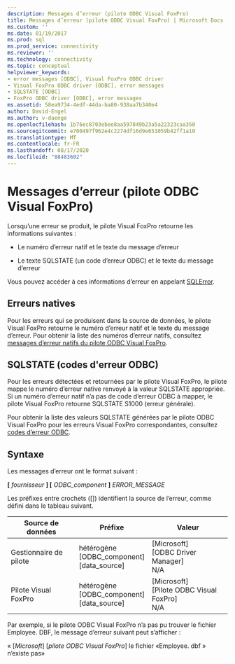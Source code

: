 ```yaml
---
description: Messages d’erreur (pilote ODBC Visual FoxPro)
title: Messages d’erreur (pilote ODBC Visual FoxPro) | Microsoft Docs
ms.custom: ''
ms.date: 01/19/2017
ms.prod: sql
ms.prod_service: connectivity
ms.reviewer: ''
ms.technology: connectivity
ms.topic: conceptual
helpviewer_keywords:
- error messages [ODBC], Visual FoxPro ODBC driver
- Visual FoxPro ODBC driver [ODBC], error messages
- SQLSTATE [ODBC]
- FoxPro ODBC driver [ODBC], error messages
ms.assetid: 58ea9734-4edf-44da-ba80-938aa7b340e4
author: David-Engel
ms.author: v-daenge
ms.openlocfilehash: 1b76ec8703ebee8aa597849b23a5a22323caa350
ms.sourcegitcommit: e700497f962e4c2274df16d9e651059b42ff1a10
ms.translationtype: MT
ms.contentlocale: fr-FR
ms.lasthandoff: 08/17/2020
ms.locfileid: "88483602"
---
```

# <a name="error-messages-visual-foxpro-odbc-driver"></a>Messages d’erreur (pilote ODBC Visual FoxPro)
Lorsqu’une erreur se produit, le pilote Visual FoxPro retourne les informations suivantes :  
  
-   Le numéro d’erreur natif et le texte du message d’erreur  
  
-   Le texte SQLSTATE (un code d’erreur ODBC) et le texte du message d’erreur  
  
 Vous pouvez accéder à ces informations d’erreur en appelant [SQLError](../../odbc/microsoft/sqlerror-visual-foxpro-odbc-driver.md).  
  
## <a name="native-errors"></a>Erreurs natives  
 Pour les erreurs qui se produisent dans la source de données, le pilote Visual FoxPro retourne le numéro d’erreur natif et le texte du message d’erreur. Pour obtenir la liste des numéros d’erreur natifs, consultez [messages d’erreur natifs du pilote ODBC Visual FoxPro](../../odbc/microsoft/visual-foxpro-odbc-driver-native-error-messages.md).  
  
## <a name="sqlstate-odbc-error-codes"></a>SQLSTATE (codes d'erreur ODBC)  
 Pour les erreurs détectées et retournées par le pilote Visual FoxPro, le pilote mappe le numéro d’erreur native renvoyé à la valeur SQLSTATE appropriée. Si un numéro d’erreur natif n’a pas de code d’erreur ODBC à mapper, le pilote Visual FoxPro retourne SQLSTATE S1000 (erreur générale).  
  
 Pour obtenir la liste des valeurs SQLSTATE générées par le pilote ODBC Visual FoxPro pour les erreurs Visual FoxPro correspondantes, consultez [codes d’erreur ODBC](../../odbc/microsoft/odbc-error-codes-visual-foxpro-odbc-driver.md).  
  
## <a name="syntax"></a>Syntaxe  
 Les messages d’erreur ont le format suivant :  
  
 **[** *fournisseur* **] [** *ODBC_component* **]** *ERROR_MESSAGE*  
  
 Les préfixes entre crochets ([]) identifient la source de l’erreur, comme défini dans le tableau suivant.  
  
|Source de données|Préfixe|Valeur|  
|-----------------|------------|-----------|  
|Gestionnaire de pilote|hétérogène<br />[ODBC_component]<br />[data_source]|[Microsoft]<br />[ODBC Driver Manager]<br />N/A|  
|Pilote Visual FoxPro|hétérogène<br />[ODBC_component]<br />[data_source]|[Microsoft]<br />[Pilote ODBC Visual FoxPro]<br />N/A|  
  
 Par exemple, si le pilote ODBC Visual FoxPro n’a pas pu trouver le fichier Employee. DBF, le message d’erreur suivant peut s’afficher :  
  
 « [*Microsoft*] [*pilote ODBC Visual FoxPro*] le fichier «Employee. dbf » n’existe pas»
